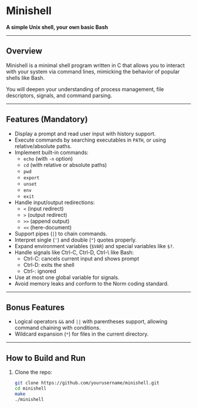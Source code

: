 # Minishell

**A simple Unix shell, your own basic Bash**

---

## Overview

Minishell is a minimal shell program written in C that allows you to interact with your system via command lines, mimicking the behavior of popular shells like Bash.

You will deepen your understanding of process management, file descriptors, signals, and command parsing.

---

## Features (Mandatory)

- Display a prompt and read user input with history support.
- Execute commands by searching executables in `PATH`, or using relative/absolute paths.
- Implement built-in commands:
  - `echo` (with `-n` option)
  - `cd` (with relative or absolute paths)
  - `pwd`
  - `export`
  - `unset`
  - `env`
  - `exit`
- Handle input/output redirections:
  - `<` (input redirect)
  - `>` (output redirect)
  - `>>` (append output)
  - `<<` (here-document)
- Support pipes (`|`) to chain commands.
- Interpret single (`'`) and double (`"`) quotes properly.
- Expand environment variables (`$VAR`) and special variables like `$?`.
- Handle signals like Ctrl-C, Ctrl-D, Ctrl-\ like Bash:
  - Ctrl-C: cancels current input and shows prompt
  - Ctrl-D: exits the shell
  - Ctrl-\: ignored
- Use at most one global variable for signals.
- Avoid memory leaks and conform to the Norm coding standard.

---

## Bonus Features

- Logical operators `&&` and `||` with parentheses support, allowing command chaining with conditions.
- Wildcard expansion (`*`) for files in the current directory.

---

## How to Build and Run

1. Clone the repo:

   ```bash
   git clone https://github.com/yourusername/minishell.git
   cd minishell
   make
   ./minishell
